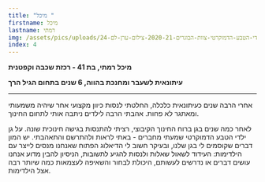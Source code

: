 ```yaml
---
title: "מיכל "
firstname: מיכל
lastname: רמתי
img: /assets/pics/uploads/גן-ילדי-הטבע-הדמוקרטי-צוות-הבוגרים-2020-21-צילום-ערן-לם-24.jpg
index: 4
---
```

**מיכל רמתי, בת 41 - רכזת שכבה וקפטנית** 

**עיתונאית לשעבר ומחנכת בהווה, 6 שנים בתחום הגיל הרך**

- - -

אחרי הרבה שנים כעיתונאית כלכלה, החלטתי לנסות כיוון מקצועי אחר שיהיה משמעותי ומאתגר לא פחות. אהבתי הרבה לילדים ניתבה אותי לתחום החינוך.

לאחר כמה שנים בגן ברוח החינוך הקיבוצי, רציתי להתנסות בגישה חינוכית שונה. על גן ילדי הטבע הדמוקרטי שמעתי מחברים - באתי לראות ולהתרשם והתאהבתי. יש המון דברים שקוסמים לי בגן שלנו, ובעיקר חשוב לי הדיאלוג הפתוח שאנחנו מנסים לייצר עם הילדימות: העידוד לשאול שאלות ולנסות להגיע לתשובות, הניסיון להבין מדוע אנחנו עושים דברים או נדרשים לעשותם, היכולת לבחור והשאיפה לעצמאות כמה שיותר רבה אצל הילדימות.